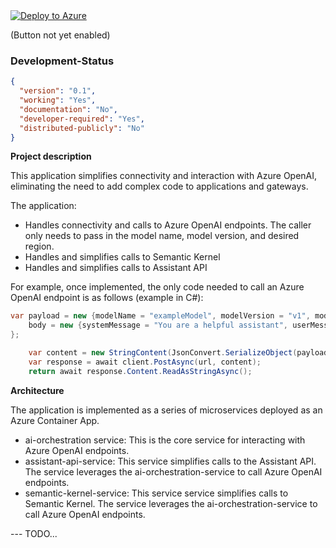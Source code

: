 <a href="https://">
    <img src="https://aka.ms/deploytoazurebutton" alt="Deploy to Azure">
</a>

(Button not yet enabled)

### Development-Status
```json
{
  "version": "0.1",
  "working": "Yes",
  "documentation": "No",
  "developer-required": "Yes",
  "distributed-publicly": "No"
}
```

**Project description**

This application simplifies connectivity and interaction with Azure OpenAI, eliminating the need to add complex code to applications and gateways.

The application:
 - Handles connectivity and calls to Azure OpenAI endpoints. The caller only needs to pass in the model name, model version, and desired region.
 - Handles and simplifies calls to Semantic Kernel
 - Handles and simplifies  calls to Assistant API

For example, once implemented, the only code needed to call an Azure OpenAI endpoint is as follows (example in C#):

```csharp
var payload = new {modelName = "exampleModel", modelVersion = "v1", modelRegion = "eastus",
    body = new {systemMessage = "You are a helpful assistant", userMessage = "How is the weather in Boston?"}
};

    var content = new StringContent(JsonConvert.SerializeObject(payload), Encoding.UTF8, "application/json");
    var response = await client.PostAsync(url, content);
    return await response.Content.ReadAsStringAsync();
```

**Architecture**

The application is implemented as a series of microservices deployed as an Azure Container App.

 - ai-orchestration service: This is the core service for interacting with Azure OpenAI endpoints.
 - assistant-api-service: This service simplifies calls to the Assistant API. The service leverages the ai-orchestration-service to call Azure OpenAI endpoints.
 - semantic-kernel-service: This service service simplifies calls to Semantic Kernel. The service leverages the ai-orchestration-service to call Azure OpenAI endpoints.

--- TODO...
